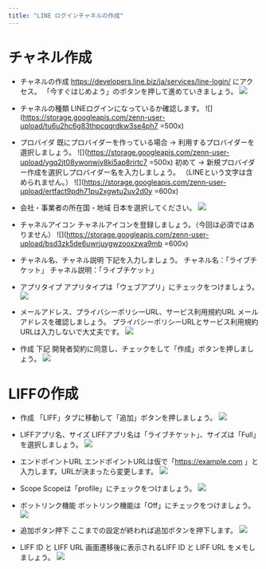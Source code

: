 ```yaml
---
title: "LINE ログインチャネルの作成"
---
```


# チャネル作成

- チャネルの作成
<https://developers.line.biz/ja/services/line-login/> にアクセス。
「今すぐはじめよう」のボタンを押して進めていきましょう。
![](https://storage.googleapis.com/zenn-user-upload/kk09ycv3181bxkla6mi8vozaysvd)

- チャネルの種類
LINEログインになっているか確認します。
![](<https://storage.googleapis.com/zenn-user-upload/tu6u2hc6g83thpcqgrdkw3se4ph7> =500x)

- プロバイダ
既にプロバイダーを作っている場合 → 利用するプロバイダーを選択しましょう。
![](<https://storage.googleapis.com/zenn-user-upload/ygq2jt08ywonwjy8ki5ap8rirtc7> =500x)
初めて → 新規プロバイダー作成を選択しプロバイダー名を入力しましょう。
（LINEという文字は含められません。）
![](<https://storage.googleapis.com/zenn-user-upload/ertfact9pdh71pu2xgwtu2uv2d0y> =600x)

- 会社・事業者の所在国・地域
日本を選択してください。
![](https://storage.googleapis.com/zenn-user-upload/29a0c036f01f-20220213.png)

- チャネルアイコン
チャネルアイコンを登録しましょう。（今回は必須ではありません）
![](<https://storage.googleapis.com/zenn-user-upload/bsd3zk5de6uwrjuygwzooxzwa9mb> =600x)

- チャネル名、チャネル説明
下記を入力しましょう。
チャネル名：「ライブチケット」
チャネル説明：「ライブチケット」

- アプリタイプ
アプリタイプは「ウェブアプリ」にチェックをつけましょう。
![](https://storage.googleapis.com/zenn-user-upload/xi654rczexr7dabdutg5uj5ljrjw)

- メールアドレス、プライバシーポリシーURL、サービス利用規約URL
メールアドレスを確認しましょう。
プライバシーポリシーURLとサービス利用規約URLは入力しないで大丈夫です。
![](https://storage.googleapis.com/zenn-user-upload/99cgwnkz1s27xti6jtakdg87ijdr)

- 作成
下記 開発者契約に同意し、チェックをして「作成」ボタンを押しましょう。
![](https://storage.googleapis.com/zenn-user-upload/o6zjh4ihmtazma4lm2xxs0qvclix)


# LIFFの作成

- 作成
「LIFF」タブに移動して「追加」ボタンを押しましょう。
![](https://storage.googleapis.com/zenn-user-upload/lafgohpi6jrva9gfltyej6073a5u)

- LIFFアプリ名、サイズ
LIFFアプリ名は「ライブチケット」、サイズは「Full」を選択しましょう。
![](https://storage.googleapis.com/zenn-user-upload/5e737335b694-20220213.png)

- エンドポイントURL
エンドポイントURLは仮で「<https://example.com> 」と入力します。URLが決まったら変更します。
![](https://storage.googleapis.com/zenn-user-upload/1cwbw25kf8chkf7rx56zt72ura10)

- Scope
Scopeは「profile」にチェックをつけましょう。
![](https://storage.googleapis.com/zenn-user-upload/0e668837fd2d-20220208.png)

- ボットリンク機能
ボットリンク機能は「Off」にチェックをつけましょう。
![](https://storage.googleapis.com/zenn-user-upload/25fdff16dbfb-20220213.png)

- 追加ボタン押下
ここまでの設定が終われば追加ボタンを押下します。
![](https://storage.googleapis.com/zenn-user-upload/e14175b91f0a-20220213.png)

- LIFF ID と LIFF URL
画面遷移後に表示されるLIFF ID と LIFF URL をメモしましょう。
![](https://storage.googleapis.com/zenn-user-upload/xept4q6oi29q68tba0v05yteek86)
